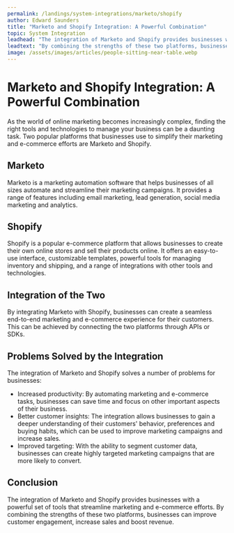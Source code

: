 ```yaml
---
permalink: /landings/system-integrations/marketo/shopify
author: Edward Saunders
title: "Marketo and Shopify Integration: A Powerful Combination"
topic: System Integration
leadhead: "The integration of Marketo and Shopify provides businesses with a powerful set of tools that streamline marketing and e-commerce efforts"
leadtext: "By combining the strengths of these two platforms, businesses can improve customer engagement, increase sales and boost revenue."
image: /assets/images/articles/people-sitting-near-table.webp
---
```

<div class="arttext">	<h1>Marketo and Shopify Integration: A Powerful Combination</h1>
	<p>As the world of online marketing becomes increasingly complex, finding the right tools and technologies to manage your business can be a daunting task. Two popular platforms that businesses use to simplify their marketing and e-commerce efforts are Marketo and Shopify. </p>
	<h2>Marketo</h2>
	<p>Marketo is a marketing automation software that helps businesses of all sizes automate and streamline their marketing campaigns. It provides a range of features including email marketing, lead generation, social media marketing and analytics. </p>
	<h2>Shopify</h2>
	<p>Shopify is a popular e-commerce platform that allows businesses to create their own online stores and sell their products online. It offers an easy-to-use interface, customizable templates, powerful tools for managing inventory and shipping, and a range of integrations with other tools and technologies.</p>
	<h2>Integration of the Two</h2>
	<p>By integrating Marketo with Shopify, businesses can create a seamless end-to-end marketing and e-commerce experience for their customers. This can be achieved by connecting the two platforms through APIs or SDKs. </p>
	<h2>Problems Solved by the Integration</h2>
	<p>The integration of Marketo and Shopify solves a number of problems for businesses:</p>
	<ul>
		<li>Increased productivity: By automating marketing and e-commerce tasks, businesses can save time and focus on other important aspects of their business.</li>
		<li>Better customer insights: The integration allows businesses to gain a deeper understanding of their customers' behavior, preferences and buying habits, which can be used to improve marketing campaigns and increase sales.</li>
		<li>Improved targeting: With the ability to segment customer data, businesses can create highly targeted marketing campaigns that are more likely to convert.</li>
	</ul>
	<h2>Conclusion</h2>
	<p>The integration of Marketo and Shopify provides businesses with a powerful set of tools that streamline marketing and e-commerce efforts. By combining the strengths of these two platforms, businesses can improve customer engagement, increase sales and boost revenue.</p>
</div>